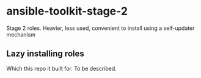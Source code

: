 # ansible-toolkit-stage-2
Stage 2 roles. Heavier, less used, convenient to install using a self-updater mechanism

## Lazy installing roles

Which this repo it built for.
To be described.
